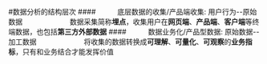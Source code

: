 #数据分析的结构层次
####&nbsp;&nbsp;&nbsp;&nbsp;&nbsp;&nbsp;&nbsp;&nbsp;&nbsp;&nbsp;&nbsp;底层数据的收集/产品端收集: 用户行为--原始数据
&nbsp;&nbsp;&nbsp;&nbsp;&nbsp;&nbsp;&nbsp;&nbsp;&nbsp;&nbsp;&nbsp;&nbsp;&nbsp;&nbsp;&nbsp;&nbsp;&nbsp;&nbsp;&nbsp;&nbsp;&nbsp;&nbsp;&nbsp;数据采集简称**埋点**，收集用户在**网页端**、**产品端**、**客户端**等终端数据，也包括**第三方外部数据**
####&nbsp;&nbsp;&nbsp;&nbsp;&nbsp;&nbsp;&nbsp;&nbsp;&nbsp;&nbsp;&nbsp;数据业务化/产品型数据: 原始数据--加工数据
&nbsp;&nbsp;&nbsp;&nbsp;&nbsp;&nbsp;&nbsp;&nbsp;&nbsp;&nbsp;&nbsp;&nbsp;&nbsp;&nbsp;&nbsp;&nbsp;&nbsp;&nbsp;&nbsp;&nbsp;&nbsp;&nbsp;&nbsp;将收集的数据转换成**可理解**、**可量化**、**可观察**的**业务指标**，只有和业务结合才能发挥价值


